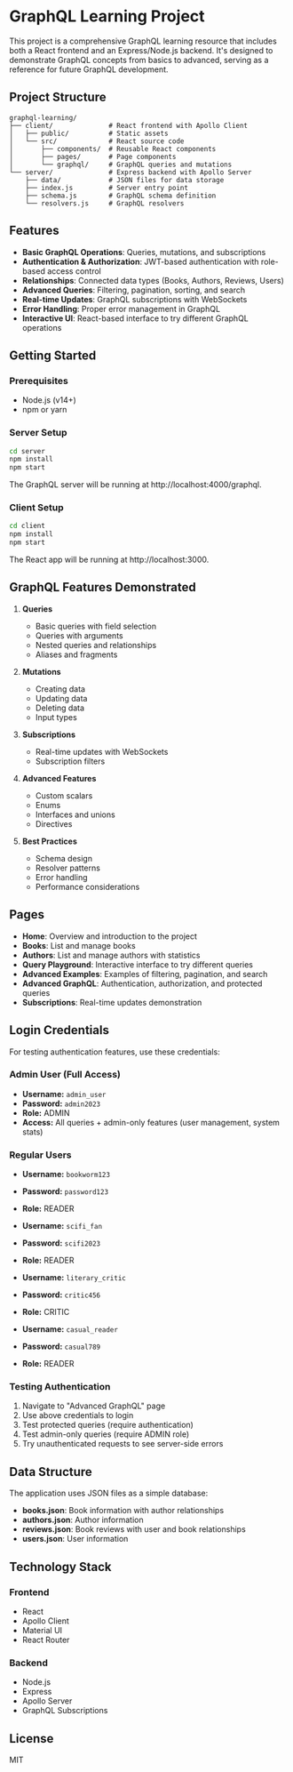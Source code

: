 # GraphQL Learning Project

This project is a comprehensive GraphQL learning resource that includes both a React frontend and an Express/Node.js backend. It's designed to demonstrate GraphQL concepts from basics to advanced, serving as a reference for future GraphQL development.

## Project Structure

```
graphql-learning/
├── client/              # React frontend with Apollo Client
│   ├── public/          # Static assets
│   └── src/             # React source code
│       ├── components/  # Reusable React components
│       ├── pages/       # Page components
│       └── graphql/     # GraphQL queries and mutations
└── server/              # Express backend with Apollo Server
    ├── data/            # JSON files for data storage
    ├── index.js         # Server entry point
    ├── schema.js        # GraphQL schema definition
    └── resolvers.js     # GraphQL resolvers
```

## Features

- **Basic GraphQL Operations**: Queries, mutations, and subscriptions
- **Authentication & Authorization**: JWT-based authentication with role-based access control
- **Relationships**: Connected data types (Books, Authors, Reviews, Users)
- **Advanced Queries**: Filtering, pagination, sorting, and search
- **Real-time Updates**: GraphQL subscriptions with WebSockets
- **Error Handling**: Proper error management in GraphQL
- **Interactive UI**: React-based interface to try different GraphQL operations

## Getting Started

### Prerequisites

- Node.js (v14+)
- npm or yarn

### Server Setup

```bash
cd server
npm install
npm start
```

The GraphQL server will be running at http://localhost:4000/graphql.

### Client Setup

```bash
cd client
npm install
npm start
```

The React app will be running at http://localhost:3000.

## GraphQL Features Demonstrated

1. **Queries**
   - Basic queries with field selection
   - Queries with arguments
   - Nested queries and relationships
   - Aliases and fragments

2. **Mutations**
   - Creating data
   - Updating data
   - Deleting data
   - Input types

3. **Subscriptions**
   - Real-time updates with WebSockets
   - Subscription filters

4. **Advanced Features**
   - Custom scalars
   - Enums
   - Interfaces and unions
   - Directives

5. **Best Practices**
   - Schema design
   - Resolver patterns
   - Error handling
   - Performance considerations

## Pages

- **Home**: Overview and introduction to the project
- **Books**: List and manage books
- **Authors**: List and manage authors with statistics
- **Query Playground**: Interactive interface to try different queries
- **Advanced Examples**: Examples of filtering, pagination, and search
- **Advanced GraphQL**: Authentication, authorization, and protected queries
- **Subscriptions**: Real-time updates demonstration

## Login Credentials

For testing authentication features, use these credentials:

### Admin User (Full Access)
- **Username:** `admin_user`
- **Password:** `admin2023`
- **Role:** ADMIN
- **Access:** All queries + admin-only features (user management, system stats)

### Regular Users
- **Username:** `bookworm123`
- **Password:** `password123`
- **Role:** READER

- **Username:** `scifi_fan`
- **Password:** `scifi2023`
- **Role:** READER

- **Username:** `literary_critic`
- **Password:** `critic456`
- **Role:** CRITIC

- **Username:** `casual_reader`
- **Password:** `casual789`
- **Role:** READER

### Testing Authentication
1. Navigate to "Advanced GraphQL" page
2. Use above credentials to login
3. Test protected queries (require authentication)
4. Test admin-only queries (require ADMIN role)
5. Try unauthenticated requests to see server-side errors

## Data Structure

The application uses JSON files as a simple database:

- **books.json**: Book information with author relationships
- **authors.json**: Author information
- **reviews.json**: Book reviews with user and book relationships
- **users.json**: User information

## Technology Stack

### Frontend
- React
- Apollo Client
- Material UI
- React Router

### Backend
- Node.js
- Express
- Apollo Server
- GraphQL Subscriptions

## License

MIT
